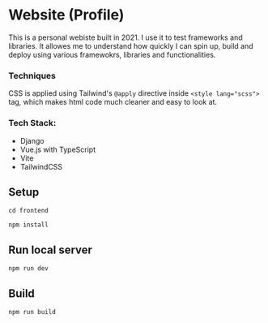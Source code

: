 # Website (Profile)

This is a personal webiste built in 2021. 
I use it to test frameworks and libraries. It allowes me to understand how quickly I can spin up, build and deploy using various framewokrs, libraries and functionalities.

### Techniques
CSS is applied using Tailwind's `@apply` directive inside `<style lang="scss">` tag, which makes html code much cleaner and easy to look at.


### Tech Stack: 
  - Django
  - Vue.js with TypeScript
  - Vite
  - TailwindCSS

## Setup 
`cd frontend`

`npm install`


## Run local server
`npm run dev`

## Build 
`npm run build`
